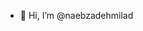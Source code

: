 - 👋 Hi, I’m @naebzadehmilad

<!---
naebzadehmilad/naebzadehmilad is a ✨ special ✨ repository because its `README.md` (this file) appears on your GitHub profile.
You can click the Preview link to take a look at your changes.
--->
